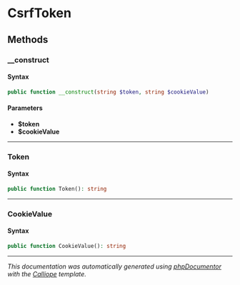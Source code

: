 # CsrfToken

## Methods

### __construct

#### Syntax

```php
public function __construct(string $token, string $cookieValue)
```

#### Parameters

- **$token**
- **$cookieValue**

---

### Token

#### Syntax

```php
public function Token(): string
```

---

### CookieValue

#### Syntax

```php
public function CookieValue(): string
```

---

*This documentation was automatically generated using [phpDocumentor](http://www.phpdoc.org/) with the [Calliope](https://github.com/DaphneWebFramework/Calliope) template.*
